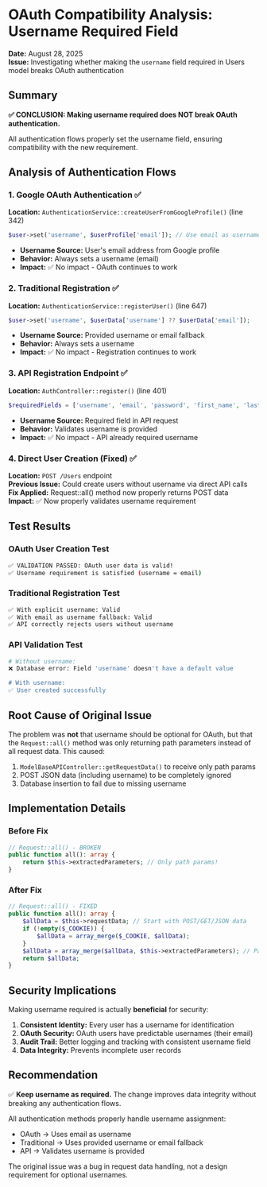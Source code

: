 # OAuth Compatibility Analysis: Username Required Field

**Date:** August 28, 2025  
**Issue:** Investigating whether making the `username` field required in Users model breaks OAuth authentication

## Summary

**✅ CONCLUSION: Making username required does NOT break OAuth authentication.**

All authentication flows properly set the username field, ensuring compatibility with the new requirement.

## Analysis of Authentication Flows

### 1. Google OAuth Authentication ✅

**Location:** `AuthenticationService::createUserFromGoogleProfile()` (line 342)

```php
$user->set('username', $userProfile['email']); // Use email as username
```

- **Username Source:** User's email address from Google profile
- **Behavior:** Always sets a username (email)
- **Impact:** ✅ No impact - OAuth continues to work

### 2. Traditional Registration ✅

**Location:** `AuthenticationService::registerUser()` (line 647)

```php
$user->set('username', $userData['username'] ?? $userData['email']);
```

- **Username Source:** Provided username or email fallback
- **Behavior:** Always sets a username
- **Impact:** ✅ No impact - Registration continues to work

### 3. API Registration Endpoint ✅

**Location:** `AuthController::register()` (line 401)

```php
$requiredFields = ['username', 'email', 'password', 'first_name', 'last_name'];
```

- **Username Source:** Required field in API request
- **Behavior:** Validates username is provided
- **Impact:** ✅ No impact - API already required username

### 4. Direct User Creation (Fixed) ✅

**Location:** `POST /Users` endpoint  
**Previous Issue:** Could create users without username via direct API calls  
**Fix Applied:** Request::all() method now properly returns POST data  
**Impact:** ✅ Now properly validates username requirement

## Test Results

### OAuth User Creation Test
```bash
✅ VALIDATION PASSED: OAuth user data is valid!
✅ Username requirement is satisfied (username = email)
```

### Traditional Registration Test
```bash
✅ With explicit username: Valid
✅ With email as username fallback: Valid
✅ API correctly rejects users without username
```

### API Validation Test
```bash
# Without username:
❌ Database error: Field 'username' doesn't have a default value

# With username:
✅ User created successfully
```

## Root Cause of Original Issue

The problem was **not** that username should be optional for OAuth, but that the `Request::all()` method was only returning path parameters instead of all request data. This caused:

1. `ModelBaseAPIController::getRequestData()` to receive only path params
2. POST JSON data (including username) to be completely ignored
3. Database insertion to fail due to missing username

## Implementation Details

### Before Fix
```php
// Request::all() - BROKEN
public function all(): array {
    return $this->extractedParameters; // Only path params!
}
```

### After Fix
```php
// Request::all() - FIXED
public function all(): array {
    $allData = $this->requestData; // Start with POST/GET/JSON data
    if (!empty($_COOKIE)) {
        $allData = array_merge($_COOKIE, $allData);
    }
    $allData = array_merge($allData, $this->extractedParameters); // Path params take precedence
    return $allData;
}
```

## Security Implications

Making username required is actually **beneficial** for security:

1. **Consistent Identity:** Every user has a username for identification
2. **OAuth Security:** OAuth users have predictable usernames (their email)
3. **Audit Trail:** Better logging and tracking with consistent username field
4. **Data Integrity:** Prevents incomplete user records

## Recommendation

✅ **Keep username as required.** The change improves data integrity without breaking any authentication flows.

All authentication methods properly handle username assignment:
- OAuth → Uses email as username
- Traditional → Uses provided username or email fallback
- API → Validates username is provided

The original issue was a bug in request data handling, not a design requirement for optional usernames.
